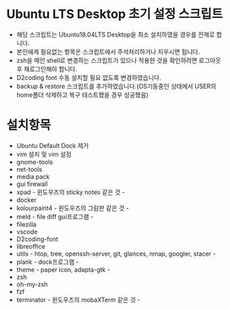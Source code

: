 Ubuntu LTS Desktop 초기 설정 스크립트
=

- 해당 스크립트는 Ubuntu18.04LTS Desktop을 최소 설치하였을 경우를 전제로 합니다.
- 본인에게 필요없는 항목은 스크립트에서 주석처리하거나 지우시면 됩니다.
- zsh을 메인 shell로 변경하는 스크립트가 있으나 적용한 것을 확인하려면 로그아웃후 재로그인해야 합니다.
- D2coding font 수동 설치할 필요 없도록 변경하였습니다.
- backup & restore 스크립트를 추가하였습니다.(OS기동중인 상태에서  USER의 home폴더 삭제하고 복구 테스트했을 경우 성공했음)

설치항목
=

- Ubuntu Default Dock 제거
- vim 설치 및 vim 설정
- gnome-tools
- net-tools
- media pack
- gui firewall
- xpad - 윈도우즈의 sticky notes 같은 것 -
- docker
- kolourpaint4 - 윈도우즈의 그림판 같은 것 -
- meld - file diff gui프로그램 -
- filezilla
- vscode
- D2coding-font
- libreoffice
- utils - htop, tree, openssh-server, git, glances, nmap, googler, stacer -
- plank - dock프로그램 -
- theme - paper icon, adapta-gtk -
- zsh
- oh-my-zsh
- fzf
- terminator - 윈도우즈의 mobaXTerm 같은 것 -
